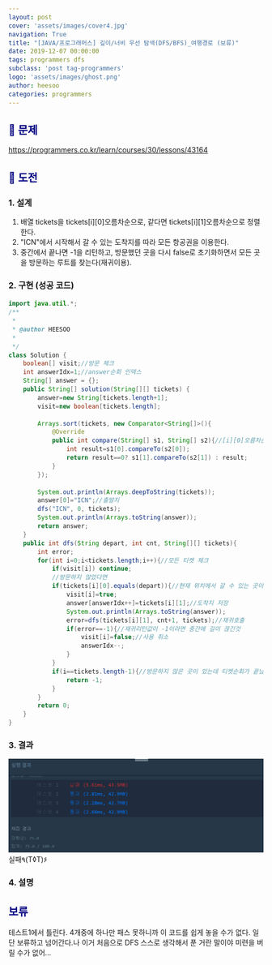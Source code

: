 ```yaml
---
layout: post
cover: 'assets/images/cover4.jpg'
navigation: True
title: "[JAVA/프로그래머스] 깊이/너비 우선 탐색(DFS/BFS)_여행경로 (보류)"
date: 2019-12-07 00:00:00
tags: programmers dfs
subclass: 'post tag-programmers'
logo: 'assets/images/ghost.png'
author: heesoo
categories: programmers
---
```

## <span style="color:navy">👀 문제</span>
<https://programmers.co.kr/learn/courses/30/lessons/43164>

## <span style="color:navy">👊 도전</span>

### 1. 설계
1. 배열 tickets을 tickets[i][0]오름차순으로, 같다면 tickets[i][1]오름차순으로 정렬한다.
2. "ICN"에서 시작해서 갈 수 있는 도착지를 따라 모든 항공권을 이용한다.
3. 중간에서 끝나면 -1을 리턴하고, 방문했던 곳을 다시 false로 초기화하면서 모든 곳을 방문하는 루트를 찾는다(재귀이용).


### 2. 구현 (성공 코드)
```java
import java.util.*;
/**
 *
 * @author HEESOO
 *
 */
class Solution {
    boolean[] visit;//방문 체크
    int answerIdx=1;//answer순회 인덱스
    String[] answer = {};
    public String[] solution(String[][] tickets) {
        answer=new String[tickets.length+1];
        visit=new boolean[tickets.length];

        Arrays.sort(tickets, new Comparator<String[]>(){
            @Override
            public int compare(String[] s1, String[] s2){//[i][0]오름차순 정렬, 같다면 [i][1]오름차순 정렬
                int result=s1[0].compareTo(s2[0]);
                return result==0? s1[1].compareTo(s2[1]) : result;
            }
        });

        System.out.println(Arrays.deepToString(tickets));
        answer[0]="ICN";//출발지
        dfs("ICN", 0, tickets);
        System.out.println(Arrays.toString(answer));
        return answer;
    }
    public int dfs(String depart, int cnt, String[][] tickets){
        int error;
        for(int i=0;i<tickets.length;i++){//모든 티켓 체크
            if(visit[i]) continue;
            //방문하지 않았다면
            if(tickets[i][0].equals(depart)){//현재 위치에서 갈 수 있는 곳이라면
                visit[i]=true;
                answer[answerIdx++]=tickets[i][1];//도착지 저장
                System.out.println(Arrays.toString(answer));
                error=dfs(tickets[i][1], cnt+1, tickets);//재귀호출
                if(error==-1){//재귀리턴값이 -1이라면 중간에 길이 끊긴것
                    visit[i]=false;//사용 취소
                    answerIdx--;
                }
            }
            if(i==tickets.length-1){//방문하지 않은 곳이 있는데 티켓순회가 끝났을 경우(중간에서 루트가 끊겼다는 의미)
                return -1;
            }
        }
        return 0;
    }
}
```

### 3. 결과
![실행결과](./assets/images/191207_1.PNG)
실패٩(T◊T)۶

### 4. 설명

## <span style="color:navy">보류</span>
테스트1에서 틀린다. 4개중에 하나만 패스 못하니까 이 코드를 쉽게 놓을 수가 없다. 일단 보류하고 넘어간다.나 이거 처음으로 DFS 스스로 생각해서 푼 거란 말이야 미련을 버릴 수가 없어... 
